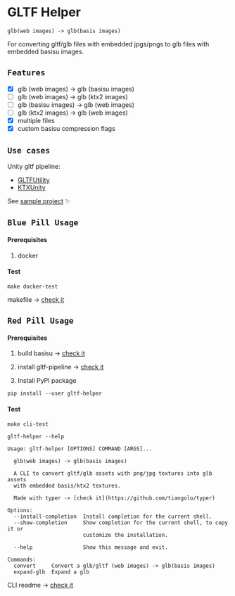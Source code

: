 # GLTF Helper

```glb(web images) -> glb(basis images)```

For converting gltf/glb files with embedded jpgs/pngs to glb files with embedded basisu images.

## `Features`

- [x] glb (web images) -> glb (basisu images)
- [ ] glb (web images) -> glb (ktx2 images)
- [ ] glb (basisu images) -> glb (web images)
- [ ] glb (ktx2 images) -> glb (web images)
- [x] multiple files
- [x] custom basisu compression flags

## `Use cases`

Unity gltf pipeline:
- [GLTFUtility](https://github.com/Siccity/GLTFUtility) 
- [KTXUnity](https://github.com/atteneder/KtxUnity)

See [sample project](https://github.com/daverin/glTF-universal-tex-unity-demo) ✨

## `Blue Pill Usage`

#### Prerequisites

1) docker

#### Test
```
make docker-test
```

makefile ->  [check it](https://github.com/Beamm-Incorporated/gltf-helper/blob/master/makefile)

## `Red Pill Usage`

#### Prerequisites

 1) build basisu -> [check it](https://github.com/BinomialLLC/basis_universal#command-line-compression-tool)

 2) install gltf-pipeline -> [check it](https://github.com/CesiumGS/gltf-pipeline#getting-started)

 3) Install PyPI package
 ```
 pip install --user gltf-helper
 ```

#### Test
```
make cli-test
```
```
gltf-helper --help

Usage: gltf-helper [OPTIONS] COMMAND [ARGS]...

  glb(web images) -> glb(basis images)

  A CLI to convert gltf/glb assets with png/jpg textures into glb assets
  with embedded basis/ktx2 textures.

  Made with typer -> [check it](https://github.com/tiangolo/typer)

Options:
  --install-completion  Install completion for the current shell.
  --show-completion     Show completion for the current shell, to copy it or
                        customize the installation.

  --help                Show this message and exit.

Commands:
  convert     Convert a glb/gltf (web images) -> glb(basis images)
  expand-glb  Expand a glb
```
CLI readme ->  [check it](CLI_README.md)